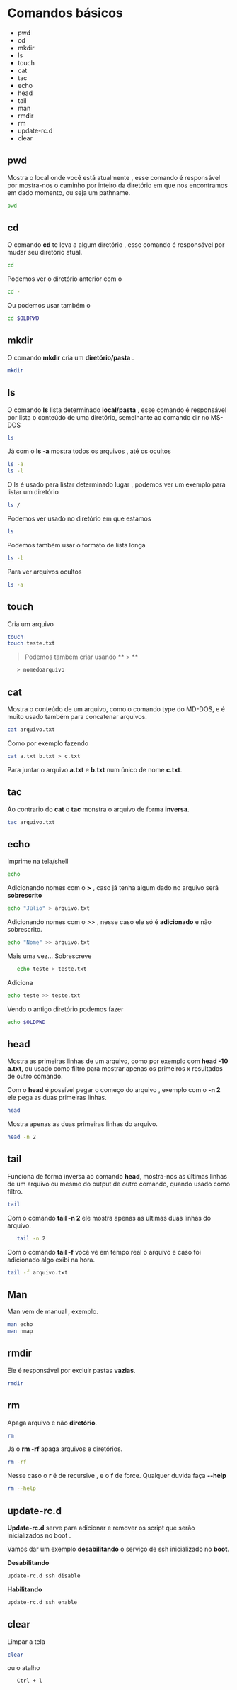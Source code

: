 # Comandos básicos

- pwd
- cd
- mkdir
- ls
- touch
- cat
- tac
- echo
- head
- tail
- man
- rmdir
- rm
- update-rc.d
- clear

## pwd
Mostra o local onde você está atualmente , esse comando é responsável por mostra-nos o caminho por inteiro da diretório em que nos encontramos em dado momento, ou seja um pathname.
```sh
pwd
```



## cd
O comando **cd** te leva a algum diretório , esse comando é responsável por mudar seu diretório atual.
```sh
cd
```

Podemos ver o diretório anterior com o
```sh
cd -
```



Ou podemos usar também o
```sh
cd $OLDPWD
```



## mkdir
O comando **mkdir** cria um **diretório/pasta** .
```sh
mkdir
```



## ls
O comando **ls** lista determinado **local/pasta** , esse comando é responsável por lista o conteúdo de uma diretório, semelhante ao comando dir no MS-DOS
```sh
ls
```

Já com o **ls -a** mostra todos os arquivos , até os ocultos
```sh
ls -a
ls -l
```

O ls é usado para listar determinado lugar , podemos ver um exemplo para listar um diretório
```sh
ls /
```

Podemos ver usado no diretório em que estamos
```sh
ls
```

Podemos também usar o formato de lista longa
```sh
ls -l
```

Para ver arquivos ocultos
```sh
ls -a
```



## touch
Cria um arquivo
```sh
touch
touch teste.txt
```

> Podemos também criar usando ** > **
```sh
   > nomedoarquivo
```



## cat
Mostra o conteúdo de um arquivo, como o comando type do MD-DOS, e é muito usado também para concatenar arquivos.
```sh
cat arquivo.txt
```

Como por exemplo fazendo
```sh
cat a.txt b.txt > c.txt
```

Para juntar o arquivo **a.txt** e **b.txt** num único de nome **c.txt**.



## tac
Ao contrario do **cat** o **tac** monstra o arquivo de forma **inversa**.
```sh
tac arquivo.txt
```



## echo
Imprime na tela/shell
```sh
echo
```

Adicionando nomes com o **>** , caso já tenha algum dado no arquivo será **sobrescrito**
```sh
echo "Júlio" > arquivo.txt
```

Adicionando nomes com o >> , nesse caso ele só é **adicionado** e não sobrescrito.
```sh
echo "Nome" >> arquivo.txt
```

Mais uma vez...
Sobrescreve
```sh
   echo teste > teste.txt  
```

Adiciona   
```sh
echo teste >> teste.txt
```

Vendo o antigo diretório podemos fazer  
```sh
echo $OLDPWD
```



## head
Mostra as primeiras linhas de um arquivo, como por exemplo com **head -10 a.txt**, ou usado como filtro para mostrar apenas os primeiros x resultados de outro comando.

Com o **head** é possível pegar o começo do arquivo , exemplo com o **-n 2** ele pega as duas primeiras linhas.

```sh
head
```

Mostra apenas as duas primeiras linhas do arquivo.
```sh
head -n 2
```



## tail
Funciona de forma inversa ao comando **head**, mostra-nos as últimas linhas de um arquivo ou mesmo do output de outro comando, quando usado como filtro.
```sh
tail
```

Com o comando **tail -n 2** ele mostra apenas as ultimas duas linhas do arquivo.
```sh
   tail -n 2
```

Com o comando **tail -f** você vê em tempo real o arquivo e caso foi adicionado algo exibi na hora.
```sh
tail -f arquivo.txt
```



## Man
Man vem de manual , exemplo.
```sh
man echo
man nmap
```



## rmdir
Ele é responsável por excluir pastas **vazias**.
```sh
rmdir
```



## rm
Apaga arquivo e não **diretório**.
```sh
rm
```

Já o **rm -rf** apaga arquivos e diretórios.
```sh
rm -rf
```

Nesse caso o **r** é de recursive , e o **f** de force.
Qualquer duvida faça **--help**
```sh
rm --help
```



## update-rc.d
**Update-rc.d** serve para adicionar e remover os script que serão inicializados no boot .

Vamos dar um exemplo **desabilitando** o serviço de ssh inicializado no **boot**.

**Desabilitando**
```sh
update-rc.d ssh disable
```

**Habilitando**
```sh
update-rc.d ssh enable
```



## clear
Limpar a tela
```sh
clear
```

ou o atalho
```sh
   Ctrl + l
```

